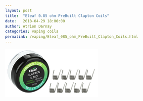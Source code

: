 ```yaml
---
layout: post  
title:  "Eleaf 0.85 ohm PreBuilt Clapton Coils"  
date:   2018-04-29 18:00:00  
author: Atrion Darnay  
categories: vaping coils
permalink: /vaping/Eleaf_085_ohm_PreBuilt_Clapton_Coils.html  
---
```


<img src="/assets/vape/Eleaf-Clapton-Coils.jpg" alt="" style="width: 300px"/>
<br/>

